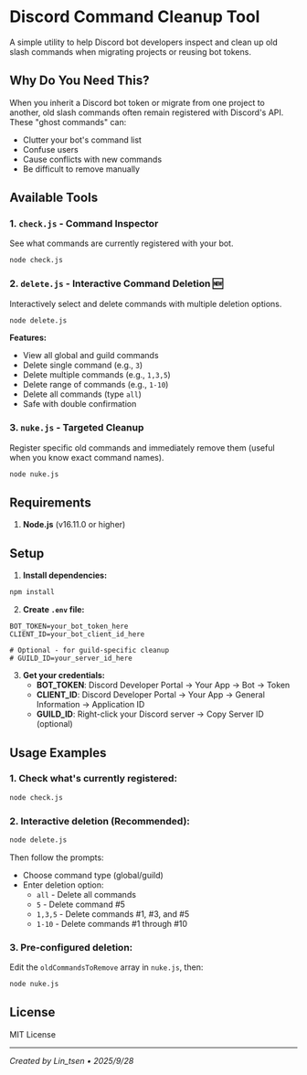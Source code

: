 # Discord Command Cleanup Tool

A simple utility to help Discord bot developers inspect and clean up old slash commands when migrating projects or reusing bot tokens.

## Why Do You Need This?

When you inherit a Discord bot token or migrate from one project to another, old slash commands often remain registered with Discord's API. These "ghost commands" can:
- Clutter your bot's command list
- Confuse users
- Cause conflicts with new commands
- Be difficult to remove manually

## Available Tools

### 1. `check.js` - Command Inspector
See what commands are currently registered with your bot.
```bash
node check.js
```

### 2. `delete.js` - Interactive Command Deletion 🆕
Interactively select and delete commands with multiple deletion options.
```bash
node delete.js
```

**Features:**
- View all global and guild commands
- Delete single command (e.g., `3`)
- Delete multiple commands (e.g., `1,3,5`)
- Delete range of commands (e.g., `1-10`)
- Delete all commands (type `all`)
- Safe with double confirmation

### 3. `nuke.js` - Targeted Cleanup
Register specific old commands and immediately remove them (useful when you know exact command names).
```bash
node nuke.js
```

## Requirements

1. **Node.js** (v16.11.0 or higher)

## Setup

1. **Install dependencies:**
```bash
npm install
```

2. **Create `.env` file:**
```env
BOT_TOKEN=your_bot_token_here
CLIENT_ID=your_bot_client_id_here

# Optional - for guild-specific cleanup
# GUILD_ID=your_server_id_here
```

3. **Get your credentials:**
   - **BOT_TOKEN**: Discord Developer Portal → Your App → Bot → Token
   - **CLIENT_ID**: Discord Developer Portal → Your App → General Information → Application ID
   - **GUILD_ID**: Right-click your Discord server → Copy Server ID (optional)

## Usage Examples

### 1. Check what's currently registered:
```bash
node check.js
```

### 2. Interactive deletion (Recommended):
```bash
node delete.js
```
Then follow the prompts:
- Choose command type (global/guild)
- Enter deletion option:
  - `all` - Delete all commands
  - `5` - Delete command #5
  - `1,3,5` - Delete commands #1, #3, and #5
  - `1-10` - Delete commands #1 through #10

### 3. Pre-configured deletion:
Edit the `oldCommandsToRemove` array in `nuke.js`, then:
```bash
node nuke.js
```

## License

MIT License

---

*Created by Lin_tsen • 2025/9/28*